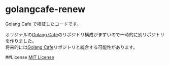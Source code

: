 golangcafe-renew
================

Golang Cafe で検証したコードです。  

オリジナルの[Golang Cafe](https://github.com/taknb2nch/golangcafe)のリポジトリ構成がまずいので一時的に別リポジトリを作りました。  
将来的には[Golang Cafe](https://github.com/taknb2nch/golangcafe)リポジトリと統合する可能性があります。

##License
[MIT License](LICENSE)

